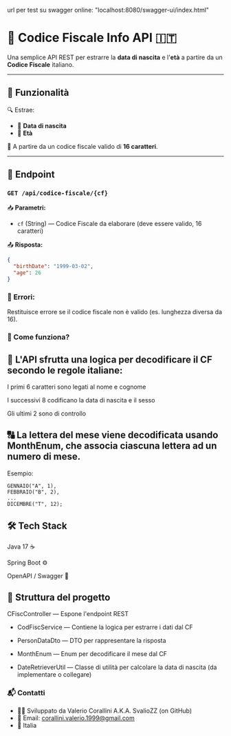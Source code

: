 url per test su swagger online:
   "localhost:8080/swagger-ui/index.html"

# 📅 Codice Fiscale Info API 🇮🇹

Una semplice API REST per estrarre la **data di nascita** e l'**età** a partire da un **Codice Fiscale** italiano.

---

## 🚀 Funzionalità

🔍 Estrae:
- 📆 **Data di nascita**
- 🔢 **Età**

📎 A partire da un codice fiscale valido di **16 caratteri**.

---

## 🔗 Endpoint

### `GET /api/codice-fiscale/{cf}`

📥 **Parametri:**
- `cf` (String) — Codice Fiscale da elaborare (deve essere valido, 16 caratteri)

📤 **Risposta:**

```json
{
  "birthDate": "1999-03-02",
  "age": 26
}
```

### 📛 Errori:

Restituisce errore se il codice fiscale non è valido (es. lunghezza diversa da 16).

### 🧠 Come funziona?
## 📘 L'API sfrutta una logica per decodificare il CF secondo le regole italiane:

I primi 6 caratteri sono legati al nome e cognome

I successivi 8 codificano la data di nascita e il sesso

Gli ultimi 2 sono di controllo

## 🔠 La lettera del mese viene decodificata usando MonthEnum, che associa ciascuna lettera ad un numero di mese.

Esempio:
```
GENNAIO("A", 1),
FEBBRAIO("B", 2),
...
DICEMBRE("T", 12);
```

## 🛠️ Tech Stack
Java 17 ☕

Spring Boot ⚙️

OpenAPI / Swagger 📝

## 📂 Struttura del progetto
CFiscController — Espone l'endpoint REST

 - CodFiscService — Contiene la logica per estrarre i dati dal CF

 - PersonDataDto — DTO per rappresentare la risposta

 - MonthEnum — Enum per decodificare il mese dal CF

 - DateRetrieverUtil — Classe di utilità per calcolare la data di nascita (da implementare o collegare)

### 📬 Contatti
 - 👨‍💻 Sviluppato da Valerio Corallini A.K.A. SvalioZZ (on GitHub)
 - 📧 Email: corallini.valerio.1999@gmail.com
 - 📍 Italia

